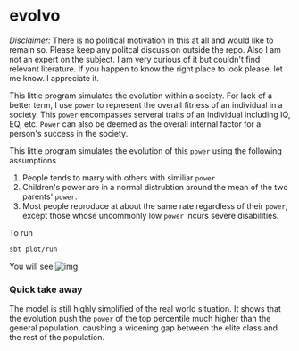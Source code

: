 # evolvo

*Disclaimer:* There is no political motivation in this at all and would like to remain so. Please keep any politcal discussion outside the repo. Also I am not an expert on the subject. I am very curious of it but couldn't find relevant literature. If you happen to know the right place to look please, let me know. I appreciate it.

This little program simulates the evolution within a society.
For lack of a better term, I use `power` to represent the overall fitness of an individual in a society. 
This `power` encompasses serveral traits of an individual including IQ, EQ, etc. `Power` can also be deemed as the overall internal factor for a person's success in the society.  

This little program simulates the evolution of this `power` using the following assumptions

1. People tends to marry with others with similiar `power`
2. Children's power are in a normal distrubtion around the mean of the two parents' `power`. 
3. Most people reproduce at about the same rate regardless of their `power`, except those whose uncommonly low `power` incurs severe disabilities. 


To run 

```bash
sbt plot/run
```
You will see
![img](https://i.imgur.com/G7jEfnk.gif)


### Quick take away

The model is still highly simplified of the real world situation. It shows that the evolution push the `power` of the top percentile much higher than the general population, caushing a widening gap between the elite class and the rest of the population. 

